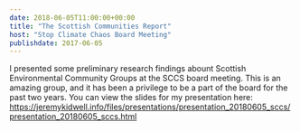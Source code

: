 ```yaml
---
date: 2018-06-05T11:00:00+00:00
title: "The Scottish Communities Report"
host: "Stop Climate Chaos Board Meeting"
publishdate: 2017-06-05
---
```


I presented some preliminary research findings abount Scottish Environmental Community Groups at the SCCS board meeting. This is an amazing group, and it has been a privilege to be a part of the board for the past two years. You can view the slides for my presentation here: https://jeremykidwell.info/files/presentations/presentation_20180605_sccs/presentation_20180605_sccs.html